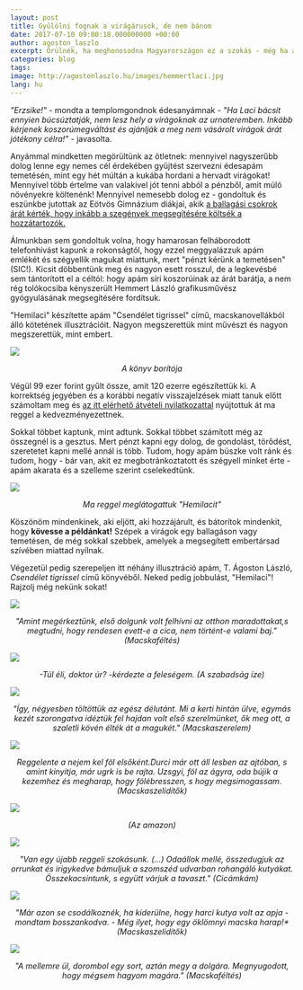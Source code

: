 ```yaml
---
layout: post
title: Gyűlölni fognak a virágárusok, de nem bánom
date: 2017-07-10 09:00:18.000000000 +00:00
author: agoston_laszlo
excerpt: Örülnék, ha meghonosodna Magyarországon ez a szokás - még ha a saját rokonaim kérdőre is vontak érte. Lehet, hogy a hagyomány ellen van, de többet ér, mint virágokat vásárolni.
categories: blog
tags: 
image: http://agostonlaszlo.hu/images/hemmertlaci.jpg
lang: hu
---
```

*"Erzsike!"* - mondta a templomgondnok édesanyámnak - *"Ha Laci bácsit ennyien búcsúztatják, nem lesz hely a virágoknak az urnateremben. Inkább kérjenek koszorúmegváltást és ajánlják a meg nem vásárolt virágok árát jótékony célra!"* - javasolta.

Anyámmal mindketten megörültünk az ötletnek: mennyivel nagyszerűbb dolog lenne egy nemes cél érdekében gyűjtést szervezni édesapám temetésén, mint egy hét múltán a kukába hordani a hervadt virágokat! Mennyivel több értelme van valakivel jót tenni abból a pénzből, amit múló növényekre költenénk! Mennyivel nemesebb dolog ez - gondoltuk és eszünkbe jutottak az Eötvös Gimnázium diákjai, akik [a ballagási csokrok árát kérték, hogy inkább a szegények megsegítésére költsék a hozzátartozók.](http://hvg.hu/elet/20170427_Meno_otlettel_alltak_elo_a_ballago_diakok)

Álmunkban sem gondoltuk volna, hogy hamarosan felháborodott telefonhívást kapunk a rokonságtól, hogy ezzel meggyalázzuk apám emlékét és szégyellik magukat miattunk, mert "pénzt kérünk a temetésen" (SIC!). Kicsit döbbentünk meg és nagyon esett rosszul, de a legkevésbé sem tántorított el a céltól: hogy apám síri koszorúinak az árát barátja, a nem rég tolókocsiba kényszerült Hemmert László grafikusművész gyógyulásának megsegítésére fordítsuk.

"Hemilaci" készítette apám "Csendélet tigrissel" című, macskanovellákból álló kötetének illusztrációit. Nagyon megszerettük mint művészt és nagyon megszerettük, mint embert. 

![](http://agostonlaszlo.hu/images/hemmert3.jpg)
<i><center> A könyv borítója </center></i>

Végül 99 ezer forint gyűlt össze, amit 120 ezerre egészítettük ki. A korrektség jegyében és a korábbi negatív visszajelzések miatt tanuk előtt számoltam meg és [az itt elérhető átvételi nyilatkozattal](http://agostonlaszlo.hu/images/hemmert2.jpg) nyújtottuk át ma reggel a kedvezményezettnek. 

Sokkal többet kaptunk, mint adtunk. Sokkal többet számított még az összegnél is a gesztus. Mert pénzt kapni egy dolog, de gondolást, törődést, szeretetet kapni mellé annál is több. Tudom, hogy apám büszke volt ránk és tudom, hogy - bár van, akit ez megbotránkoztatott és szégyell minket érte - apám akarata és a szelleme szerint cselekedtünk.

![](http://agostonlaszlo.hu/images/hemmertlaci.jpg)
<i><center> Ma reggel meglátogattuk "Hemilacit" </center></i>

Köszönöm mindenkinek, aki eljött, aki hozzájárult, és bátorítok mindenkit, hogy **kövesse a példánkat!** Szépek a virágok egy ballagáson vagy temetésen, de még sokkal szebbek, amelyek a megsegített embertársad szívében miattad nyílnak.

Végezetül pedig szerepeljen itt néhány illusztráció apám, T. Ágoston László, *Csendélet tigrissel* című könyvéből. 
Neked pedig jobbulást, "Hemilaci"! Rajzolj még nekünk sokat!

![](http://agostonlaszlo.hu/images/hemmert5.jpg)
<i><center> "Amint megérkeztünk, első dolgunk volt felhívni az otthon maradottakat,s megtudni, hogy rendesen evett-e a cica, nem történt-e valami baj." (Macskaféltés) </center></i>

![](http://agostonlaszlo.hu/images/hemmert6.jpg)
<i><center> -Túl éli, doktor úr? -kérdezte a feleségem. (A szabadság íze) </center></i>

![](http://agostonlaszlo.hu/images/hemmert7.jpg)
<i><center> "Így, négyesben töltöttük az egész délutánt. Mi a kerti hintán ülve, egymás kezét szorongatva idéztük fel hajdan volt első szerelmünket, ők meg ott, a szaletli kövén élték át a magukét." (Macskaszerelem) </center></i>

![](http://agostonlaszlo.hu/images/hemmertl4.jpg)
<i><center> Reggelente a nejem kel föl elsőként.Durci már ott áll lesben az  ajtóban, s amint kinyitja, már ugrk is be rajta. Uzsgyi, föl az ágyra, oda bújik a kezemhez és megharap, hogy fölébresszen, s hogy megsimogassam. (Macskaszelidítők) </center></i>

![](http://agostonlaszlo.hu/images/hemmert8.jpg)
<i><center> (Az amazon) </center></i>

![](http://agostonlaszlo.hu/images/hemmert9.jpg)
<i><center> "Van egy újabb reggeli szokásunk. (...) Odaállok mellé, összedugjuk az orrunkat és irigykedve bámuljuk a szomszéd udvarban rohangáló kutyákat. Összekacsintunk, s együtt várjuk a tavaszt." (Cicámkám) </center></i>

![](http://agostonlaszlo.hu/images/hemmert10.jpg)
<i><center> "Már azon se csodálkoznék, ha kiderülne, hogy harci kutya volt az apja - mondtam bosszankodva. - Még ilyet, hogy egy öklömnyi macska harap!* (Macskaszelidítők) </center></i>

![](http://agostonlaszlo.hu/images/hemmert11.jpg)
<i><center> "A mellemre ül, dorombol egy sort, aztán megy a dolgára. Megnyugodott, hogy mégsem hagyom magára." (Macskaféltés) </center></i>
